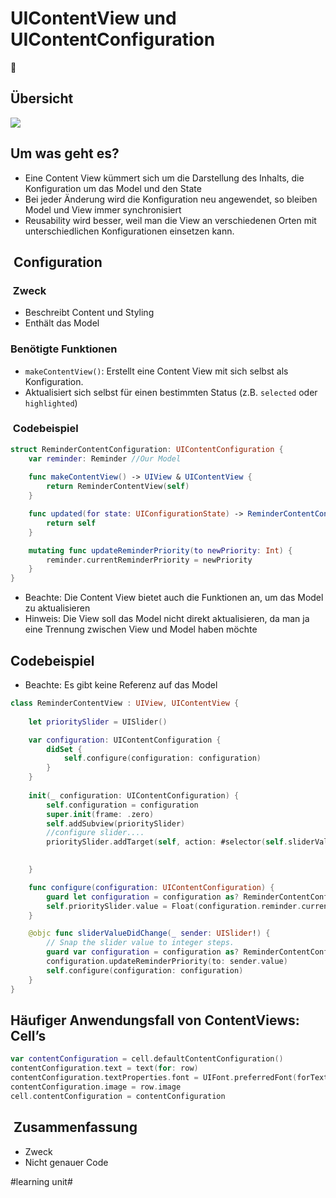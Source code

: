 # UIContentView und UIContentConfiguration
🌅

## Übersicht

![][image-1]

## Um was geht es?
- Eine Content View kümmert sich um die Darstellung des Inhalts, die Konfiguration um das Model und den State
- Bei jeder Änderung wird die Konfiguration neu angewendet, so bleiben Model und View immer synchronisiert
- Reusability wird besser, weil man die View an verschiedenen Orten mit unterschiedlichen Konfigurationen einsetzen kann.

##  Configuration

###  Zweck
- Beschreibt Content und Styling
- Enthält das Model

### Benötigte Funktionen
- `makeContentView()`: Erstellt eine Content View mit sich selbst als Konfiguration.
- Aktualisiert sich selbst für einen bestimmten Status (z.B. `selected` oder `highlighted`)

###  Codebeispiel
```swift
struct ReminderContentConfiguration: UIContentConfiguration {
    var reminder: Reminder //Our Model
    
    func makeContentView() -> UIView & UIContentView {
        return ReminderContentView(self)
    }

    func updated(for state: UIConfigurationState) -> ReminderContentConfiguration {
        return self
    }

    mutating func updateReminderPriority(to newPriority: Int) {
        reminder.currentReminderPriority = newPriority
    }
}
```

- Beachte: Die Content View bietet auch die Funktionen an, um das Model zu aktualisieren
- Hinweis: Die View soll das Model nicht direkt aktualisieren, da man ja eine Trennung zwischen View und Model haben möchte

## Codebeispiel

- Beachte: Es gibt keine Referenz auf das Model

```swift
class ReminderContentView : UIView, UIContentView {
    
    let prioritySlider = UISlider()

	var configuration: UIContentConfiguration {
	    didSet {
	        self.configure(configuration: configuration)
	    }
	}
    
    init(_ configuration: UIContentConfiguration) {
        self.configuration = configuration
		super.init(frame: .zero)
        self.addSubview(prioritySlider)
		//configure slider....
        prioritySlider.addTarget(self, action: #selector(self.sliderValueDidChange(_:)), for: .valueChanged)
        

    }

	func configure(configuration: UIContentConfiguration) {
	    guard let configuration = configuration as? ReminderContentConfiguration else { return }
	    self.prioritySlider.value = Float(configuration.reminder.currentReminderPriority) //hier wird auf das Model zugegriffen
	}

	@objc func sliderValueDidChange(_ sender: UISlider!) {
	    // Snap the slider value to integer steps.
	    guard var configuration = configuration as? ReminderContentConfiguration else { return }
	    configuration.updateReminderPriority(to: sender.value)
	    self.configure(configuration: configuration)
	}
}
```



## Häufiger Anwendungsfall von ContentViews: Cell’s

```swift
var contentConfiguration = cell.defaultContentConfiguration()
contentConfiguration.text = text(for: row)
contentConfiguration.textProperties.font = UIFont.preferredFont(forTextStyle: row.textStyle)
contentConfiguration.image = row.image
cell.contentConfiguration = contentConfiguration
```


##  Zusammenfassung
- Zweck
- Nicht genauer Code

[image-1]:	assets/DraggedImage.png

#learning unit#